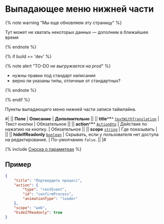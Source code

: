 # Выпадающее меню нижней части

{% note warning "Мы еще обновляем эту страницу" %}

Тут может не хватать некоторых данных — дополним в ближайшее время

{% endnote %}

{% if build == 'dev' %}

{% note alert "TO-DO _не выгружается на prod_" %}

- нужны правки под стандарт написания
- верно ли указаны типы, отличные от стандартных?

{% endnote %}

{% endif %}

Пункты выпадающего меню нижней части записи таймлайна.

#|
|| **Поле** | **Описание** | **Дополнительно** ||
|| **title^*^**
[`textWithTranslation`](./field-types.md) | Текст кнопки | Обязательное ||
|| **action^*^**
[`ActionDto`](./action.md) | Действие по нажатию на кнопку. | Обязательное ||
|| **scope**
[`string`](../../../../data-types.md) | Где показывать | ||
|| **hideIfReadonly**
[`boolean`](../../../../data-types.md) | Скрывать, если у пользователя нет доступа на редактирование. | По-умолчанию `false`. ||
|#

{% include [Сноска о параметрах](../../../../../_includes/required.md) %}

## Пример

```json
{
    "title": "Подтвердить процесс",
    "action": {
        "type": "restEvent",
        "id": "confirmProcess",
        "animationType": "loader"
    },
    "scope": "web",
    "hideIfReadonly": true
}
```
